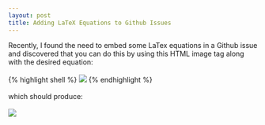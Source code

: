 ```yaml
---
layout: post
title: Adding LaTeX Equations to Github Issues
---
```


Recently, I found the need to embed some LaTex equations in a Github issue and discovered that you can do this by using this HTML image tag along with the desired equation:
<br><br>
{% highlight shell %}
<img src="https://render.githubusercontent.com/render/math?math=a^{2} %2B b^{b} = c^{2}">
{% endhighlight %}
<br><br>
which should produce:
<br><br>
<img src="https://render.githubusercontent.com/render/math?math=a^{2} %2B b^{b} = c^{2}">
